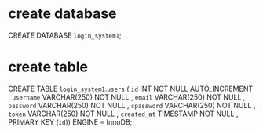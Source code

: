 # create database
CREATE DATABASE `login_system1`;

# create table 

CREATE TABLE `login_system1`.`users` ( `id` INT NOT NULL AUTO_INCREMENT ,  `username` VARCHAR(250) NOT NULL ,  `email` VARCHAR(250) NOT NULL ,  `password` VARCHAR(250) NOT NULL ,  `cpassword` VARCHAR(250) NOT NULL ,  `token` VARCHAR(250) NOT NULL ,  `created_at` TIMESTAMP NOT NULL ,    PRIMARY KEY  (`id`)) ENGINE = InnoDB;